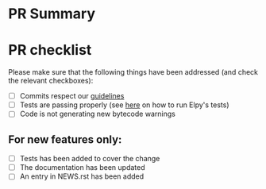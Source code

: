 # PR Summary


# PR checklist

Please make sure that the following things have been addressed (and check the relevant checkboxes):

- [ ] Commits respect our [guidelines](../CONTRIBUTING.rst)
- [ ] Tests are passing properly (see [here](https://elpy.readthedocs.io/en/latest/extending.html#running-tests) on how to run Elpy's tests)
- [ ] Code is not generating new bytecode warnings

## For new features only:
- [ ] Tests has been added to cover the change
- [ ] The documentation has been updated
- [ ] An entry in NEWS.rst has been added